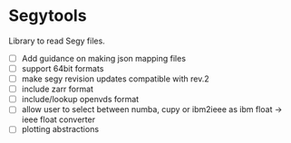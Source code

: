 # Segytools

Library to read Segy files. 

- [ ] Add guidance on making json mapping files
- [ ] support 64bit formats
- [ ] make segy revision updates compatible with rev.2
- [ ] include zarr format
- [ ] include/lookup openvds format
- [ ] allow user to select between numba, cupy or ibm2ieee as ibm float -> ieee float converter
- [ ] plotting abstractions

